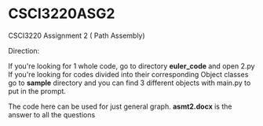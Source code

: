 # CSCI3220ASG2
CSCI3220 Assignment 2 ( Path Assembly)

Direction:  

If you're looking for 1 whole code, go to directory **euler_code** and open 2.py  
If you're looking for codes divided into their corresponding Object classes go to **sample** directory and you can find 3 different objects with main.py to put in the prompt.

The code here can be used for just general graph.
**asmt2.docx** is the answer to all the questions

